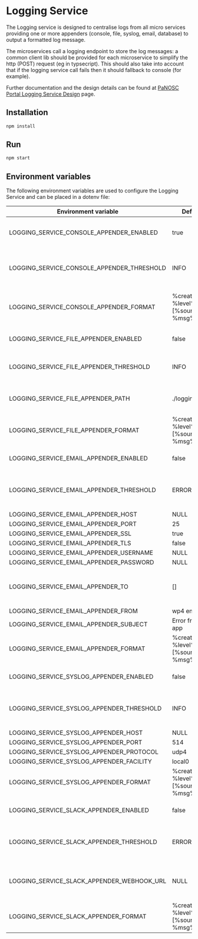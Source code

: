 # Logging Service

The Logging service is designed to centralise logs from all micro services providing one or more appenders (console, file, syslog, email, database) to output a formatted log message.

The microservices call a logging endpoint to store the log messages: a common client lib should be provided for each microservice to simplify the http (POST) request (eg in typsecript). This should also take into account that if the logging service call fails then it should fallback to console (for example).

Further documentation and the design details can be found at [PaNOSC Portal Logging Service Design](https://confluence.panosc.eu/x/-gDAAQ) page.

## Installation

```sh
npm install
```

## Run

```sh
npm start
```

## Environment variables

The following environment variables are used to configure the Logging Service and can be placed in a dotenv file:

| Environment variable | Default value | Usage |
| ---- | ---- | ---- |
| LOGGING_SERVICE_CONSOLE_APPENDER_ENABLED | true | Enables the console appender |
| LOGGING_SERVICE_CONSOLE_APPENDER_THRESHOLD | INFO | The threshold of the console appender |
| LOGGING_SERVICE_CONSOLE_APPENDER_FORMAT | %createdAt% %level% [%source%] - %msg%n | The format of the console appender |
| LOGGING_SERVICE_FILE_APPENDER_ENABLED | false | Enables the file appender |
| LOGGING_SERVICE_FILE_APPENDER_THRESHOLD | INFO | The threshold of the file appender |
| LOGGING_SERVICE_FILE_APPENDER_PATH | ./logging_service.log | Path to the file to write the log to |
| LOGGING_SERVICE_FILE_APPENDER_FORMAT | %createdAt% %level% [%source%] - %msg%n | The format of the file appender |
| LOGGING_SERVICE_EMAIL_APPENDER_ENABLED | false | Enables the email appender |
| LOGGING_SERVICE_EMAIL_APPENDER_THRESHOLD | ERROR | The threshold of the email appender |
| LOGGING_SERVICE_EMAIL_APPENDER_HOST | NULL | |
| LOGGING_SERVICE_EMAIL_APPENDER_PORT | 25 | |
| LOGGING_SERVICE_EMAIL_APPENDER_SSL | true | |
| LOGGING_SERVICE_EMAIL_APPENDER_TLS | false | |
| LOGGING_SERVICE_EMAIL_APPENDER_USERNAME | NULL | |
| LOGGING_SERVICE_EMAIL_APPENDER_PASSWORD | NULL | |
| LOGGING_SERVICE_EMAIL_APPENDER_TO | [] | A comma separated list of email addresses |
| LOGGING_SERVICE_EMAIL_APPENDER_FROM | wp4 email address | |
| LOGGING_SERVICE_EMAIL_APPENDER_SUBJECT | Error from portal app | |
| LOGGING_SERVICE_EMAIL_APPENDER_FORMAT | %createdAt% %level% [%source%] - %msg%n | The format of the email appender |
| LOGGING_SERVICE_SYSLOG_APPENDER_ENABLED | false | Enables the syslog appender |
| LOGGING_SERVICE_SYSLOG_APPENDER_THRESHOLD | INFO | The threshold of the syslog appender |
| LOGGING_SERVICE_SYSLOG_APPENDER_HOST | NULL | |
| LOGGING_SERVICE_SYSLOG_APPENDER_PORT | 514 | |
| LOGGING_SERVICE_SYSLOG_APPENDER_PROTOCOL | udp4 | |
| LOGGING_SERVICE_SYSLOG_APPENDER_FACILITY | local0 | |
| LOGGING_SERVICE_SYSLOG_APPENDER_FORMAT | %createdAt% %level% [%source%] - %msg%n | The format of the syslog appender |
| LOGGING_SERVICE_SLACK_APPENDER_ENABLED | false | Enables the slack appender |
| LOGGING_SERVICE_SLACK_APPENDER_THRESHOLD | ERROR | The threshold of the slack appender |
| LOGGING_SERVICE_SLACK_APPENDER_WEBHOOK_URL | NULL | The webhook URL to send the log to |
| LOGGING_SERVICE_SLACK_APPENDER_FORMAT | %createdAt% %level% [%source%] - %msg%n | The format of the slack appender |
